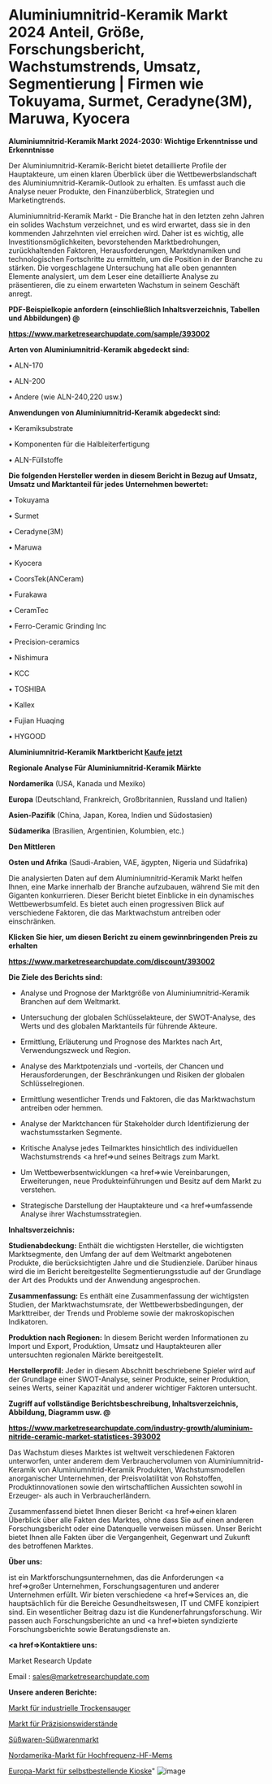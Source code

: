 # Aluminiumnitrid-Keramik Markt 2024 Anteil, Größe, Forschungsbericht, Wachstumstrends, Umsatz, Segmentierung | Firmen wie Tokuyama, Surmet, Ceradyne(3M), Maruwa, Kyocera

<strong>Aluminiumnitrid-Keramik Markt 2024-2030: Wichtige Erkenntnisse und Erkenntnisse</strong>

Der Aluminiumnitrid-Keramik-Bericht bietet detaillierte Profile der Hauptakteure, um einen klaren Überblick über die Wettbewerbslandschaft des Aluminiumnitrid-Keramik-Outlook zu erhalten. Es umfasst auch die Analyse neuer Produkte, den Finanzüberblick, Strategien und Marketingtrends.

Aluminiumnitrid-Keramik Markt - Die Branche hat in den letzten zehn Jahren ein solides Wachstum verzeichnet, und es wird erwartet, dass sie in den kommenden Jahrzehnten viel erreichen wird. Daher ist es wichtig, alle Investitionsmöglichkeiten, bevorstehenden Marktbedrohungen, zurückhaltenden Faktoren, Herausforderungen, Marktdynamiken und technologischen Fortschritte zu ermitteln, um die Position in der Branche zu stärken. Die vorgeschlagene Untersuchung hat alle oben genannten Elemente analysiert, um dem Leser eine detaillierte Analyse zu präsentieren, die zu einem erwarteten Wachstum in seinem Geschäft anregt.



<strong><b>PDF-Beispielkopie anfordern (einschließlich Inhaltsverzeichnis, Tabellen und Abbildungen) @ </b></strong>

<strong><a href=https://www.marketresearchupdate.com/sample/393002>

<strong>https://www.marketresearchupdate.com/sample/393002</u></a></strong></strong>



<strong>Arten von Aluminiumnitrid-Keramik abgedeckt sind:</strong>

• ALN-170

• ALN-200

• Andere (wie ALN-240,220 usw.)



<strong>Anwendungen von Aluminiumnitrid-Keramik abgedeckt sind:</strong>

• Keramiksubstrate

• Komponenten für die Halbleiterfertigung

• ALN-Füllstoffe



<strong>Die folgenden Hersteller werden in diesem Bericht in Bezug auf Umsatz, Umsatz und Marktanteil für jedes Unternehmen bewertet:</strong>

• Tokuyama

• Surmet

• Ceradyne(3M)

• Maruwa

• Kyocera

• CoorsTek(ANCeram)

• Furakawa

• CeramTec

• Ferro-Ceramic Grinding Inc

• Precision-ceramics

• Nishimura

• KCC

• TOSHIBA

• Kallex

• Fujian Huaqing

• HYGOOD



<strong>Aluminiumnitrid-Keramik Marktbericht <a href=https://www.marketresearchupdate.com/buynow/393002>Kaufe jetzt</a></strong>



<strong>Regionale Analyse Für Aluminiumnitrid-Keramik Märkte</strong>



<strong>Nordamerika</strong> (USA, Kanada und Mexiko)



<strong>Europa</strong> (Deutschland, Frankreich, Großbritannien, Russland und Italien)



<strong>Asien-Pazifik</strong> (China, Japan, Korea, Indien und Südostasien)



<strong>Südamerika</strong> (Brasilien, Argentinien, Kolumbien, etc.)



<strong>Den Mittleren</strong> 

<strong>Osten und Afrika</strong> (Saudi-Arabien, VAE, ägypten, Nigeria und Südafrika)

Die analysierten Daten auf dem Aluminiumnitrid-Keramik Markt helfen Ihnen, eine Marke innerhalb der Branche aufzubauen, während Sie mit den Giganten konkurrieren. Dieser Bericht bietet Einblicke in ein dynamisches Wettbewerbsumfeld. Es bietet auch einen progressiven Blick auf verschiedene Faktoren, die das Marktwachstum antreiben oder einschränken.



<strong>Klicken Sie hier, um diesen Bericht zu einem gewinnbringenden Preis zu erhalten
</strong>

<strong><a href=https://www.marketresearchupdate.com/discount/393002>https://www.marketresearchupdate.com/discount/393002</b></u></strong></a>



<strong>Die Ziele des Berichts sind:</strong>

- Analyse und Prognose der Marktgröße von Aluminiumnitrid-Keramik Branchen auf dem Weltmarkt.

- Untersuchung der globalen Schlüsselakteure, der SWOT-Analyse, des Werts und des globalen Marktanteils für führende Akteure.

- Ermittlung, Erläuterung und Prognose des Marktes nach Art, Verwendungszweck und Region.

- Analyse des Marktpotenzials und -vorteils, der Chancen und Herausforderungen, der Beschränkungen und Risiken der globalen Schlüsselregionen.

- Ermittlung wesentlicher Trends und Faktoren, die das Marktwachstum antreiben oder hemmen.

- Analyse der Marktchancen für Stakeholder durch Identifizierung der wachstumsstarken Segmente.

- Kritische Analyse jedes Teilmarktes hinsichtlich des individuellen Wachstumstrends <a href=>und</a> seines Beitrags zum Markt.

- Um Wettbewerbsentwicklungen <a href=>wie</a> Vereinbarungen, Erweiterungen, neue Produkteinführungen und Besitz auf dem Markt zu verstehen.

- Strategische Darstellung der Hauptakteure und <a href=>umfas</a>sende Analyse ihrer Wachstumsstrategien.



<strong>Inhaltsverzeichnis:</strong>



<strong>Studienabdeckung:</strong> Enthält die wichtigsten Hersteller, die wichtigsten Marktsegmente, den Umfang der auf dem Weltmarkt angebotenen Produkte, die berücksichtigten Jahre und die Studienziele. Darüber hinaus wird die im Bericht bereitgestellte Segmentierungsstudie auf der Grundlage der Art des Produkts und der Anwendung angesprochen.



<strong>Zusammenfassung:</strong> Es enthält eine Zusammenfassung der wichtigsten Studien, der Marktwachstumsrate, der Wettbewerbsbedingungen, der Markttreiber, der Trends und Probleme sowie der makroskopischen Indikatoren.



<strong>Produktion nach Regionen:</strong> In diesem Bericht werden Informationen zu Import und Export, Produktion, Umsatz und Hauptakteuren aller untersuchten regionalen Märkte bereitgestellt.



<strong>Herstellerprofil:</strong> Jeder in diesem Abschnitt beschriebene Spieler wird auf der Grundlage einer SWOT-Analyse, seiner Produkte, seiner Produktion, seines Werts, seiner Kapazität und anderer wichtiger Faktoren untersucht.



<strong><b>Zugriff auf vollständige Berichtsbeschreibung, Inhaltsverzeichnis, Abbildung, Diagramm usw. @ </b></strong>

<strong><a href=https://www.marketresearchupdate.com/industry-growth/aluminium-nitride-ceramic-market-statistices-393002>https://www.marketresearchupdate.com/industry-growth/aluminium-nitride-ceramic-market-statistices-393002</a></strong>

Das Wachstum dieses Marktes ist weltweit verschiedenen Faktoren unterworfen, unter anderem dem Verbrauchervolumen von Aluminiumnitrid-Keramik von Aluminiumnitrid-Keramik Produkten, Wachstumsmodellen anorganischer Unternehmen, der Preisvolatilität von Rohstoffen, Produktinnovationen sowie den wirtschaftlichen Aussichten sowohl in Erzeuger- als auch in Verbraucherländern.

Zusammenfassend bietet Ihnen dieser Bericht <a href=>einen</a> klaren Überblick über alle Fakten des Marktes, ohne dass Sie auf einen anderen Forschungsbericht oder eine Datenquelle verweisen müssen. Unser Bericht bietet Ihnen alle Fakten über die Vergangenheit, Gegenwart und Zukunft des betroffenen Marktes.



<strong>Über uns:</strong>

 ist ein Marktforschungsunternehmen, das die Anforderungen <a href=>großer</a> Unternehmen, Forschungsagenturen und anderer Unternehmen erfüllt. Wir bieten verschiedene <a href=>Services</a> an, die hauptsächlich für die Bereiche Gesundheitswesen, IT und CMFE konzipiert sind. Ein wesentlicher Beitrag dazu ist die Kundenerfahrungsforschung. Wir passen auch Forschungsberichte an und <a href=>bieten</a> syndizierte Forschungsberichte sowie Beratungsdienste an.



<strong><a href=>Kontaktiere uns:</a></strong>

Market Research Update

Email : sales@marketresearchupdate.com



<strong>Unsere anderen Berichte:</strong>

<a href=https://www.linkedin.com/pulse/industrial-dry-vacuum-cleaners-market-analyzing>Markt für industrielle Trockensauger</a>

<a href=https://www.linkedin.com/pulse/precision-resistors-market-analysis-segment>Markt für Präzisionswiderstände</a>

<a href=https://www.linkedin.com/pulse/confectioneries-sweets-market-outlooks-2023>Süßwaren-Süßwarenmarkt</a>

<a href=https://www.linkedin.com/pulse/north-america-radio-frequency-rf-mems-market>Nordamerika-Markt für Hochfrequenz-HF-Mems</a>

<a href=https://www.linkedin.com/pulse/europe-self-ordering-kiosk-market-2023-2030-xszqf/>Europa-Markt für selbstbestellende Kioske</a>"
![image](https://github.com/Gayatrikarjule/Market-Analysis-360/assets/97346546/b84f3c7c-f468-4eef-86c2-f51641e9cafd)
